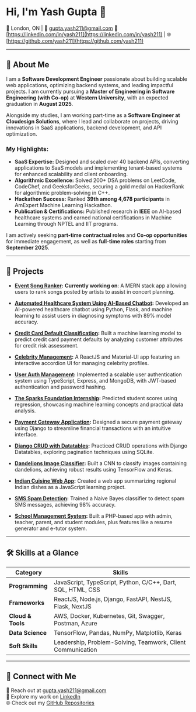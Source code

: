 # Hi, I'm Yash Gupta 👋  

📍 London, ON | 📧 [gupta.yash211@gmail.com](mailto:gupta.yash211@gmail.com) 🔗 [https://linkedin.com/in/yash211](https://linkedin.com/in/yash211) | 🌐 [https://github.com/yash211](https://github.com/yash211)  

---

## 🌟 About Me  

I am a **Software Development Engineer** passionate about building scalable web applications, optimizing backend systems, and leading impactful projects. I am currently pursuing a **Master of Engineering in Software Engineering (with Co-op)** at **Western University**, with an expected graduation in **August 2025**.  

Alongside my studies, I am working part-time as a **Software Engineer at Cloudesign Solutions**, where I lead and collaborate on projects, driving innovations in SaaS applications, backend development, and API optimization.  

### My Highlights:  
- **SaaS Expertise:** Designed and scaled over 40 backend APIs, converting applications to SaaS models and implementing tenant-based systems for enhanced scalability and client onboarding. 
- **Algorithmic Excellence:** Solved 200+ DSA problems on LeetCode, CodeChef, and GeeksforGeeks, securing a gold medal on HackerRank for algorithmic problem-solving in C++.  
- **Hackathon Success:** Ranked **39th among 4,678 participants** in AmExpert Machine Learning Hackathon.  
- **Publication & Certifications:** Published research in **IEEE** on AI-based healthcare systems and earned national certifications in Machine Learning through NPTEL and IIT programs.  

I am actively seeking **part-time contractual roles** and **Co-op opportunities** for immediate engagement, as well as **full-time roles** starting from **September 2025**.  

---

## 🚀 Projects  
- **[Event Song Ranker](https://github.com/yash211/eventSongRanker-fe):** **Currently working on**: A MERN stack app allowing users to rank songs posted by artists to assist in concert planning.  

- **[Automated Healthcare System Using AI-Based Chatbot](https://github.com/yash211/Automated-healthcare-system-using-AI-based-Chatbot):** Developed an AI-powered healthcare chatbot using Python, Flask, and machine learning to assist users in diagnosing symptoms with 89% model accuracy.  

- **[Credit Card Default Classification](https://github.com/yash211/Credit_Card_Default_Classification):** Built a machine learning model to predict credit card payment defaults by analyzing customer attributes for credit risk assessment.  

- **[Celebrity Management](https://github.com/yash211/Celebrity-Management):** A ReactJS and Material-UI app featuring an interactive accordion UI for managing celebrity profiles.  

- **[User Auth Management](https://github.com/yash211/user-auth-management):** Implemented a scalable user authentication system using TypeScript, Express, and MongoDB, with JWT-based authentication and password hashing.  


- **[The Sparks Foundation Internship](https://github.com/yash211/The-Sparks-Foundation-Internship):** Predicted student scores using regression, showcasing machine learning concepts and practical data analysis.  

- **[Payment Gateway Application](https://github.com/yash211/PaymentGateway):** Designed a secure payment gateway using Django to streamline financial transactions with an intuitive interface.  

- **[Django CRUD with Datatables](https://github.com/yash211/Django-CRUD-Datatables):** Practiced CRUD operations with Django Datatables, exploring pagination techniques using SQLite.  

- **[Dandelions Image Classifier](https://github.com/yash211/Dandelions_Image_Classifier):** Built a CNN to classify images containing dandelions, achieving robust results using TensorFlow and Keras.  

- **[Indian Cuisine Web App](https://github.com/yash211/Indian_Cuisine):** Created a web app summarizing regional Indian dishes as a JavaScript learning project.  

- **[SMS Spam Detection](https://github.com/yash211/SMS-spam-detection):** Trained a Naive Bayes classifier to detect spam SMS messages, achieving 98% accuracy.  

- **[School Management System](https://github.com/yash211/school_management):** Built a PHP-based app with admin, teacher, parent, and student modules, plus features like a resume generator and e-tutor system.  

---


## 🛠️ Skills at a Glance  

| Category            | Skills                                                                 |
|---------------------|------------------------------------------------------------------------|
| **Programming**     | JavaScript, TypeScript, Python, C/C++, Dart, SQL, HTML, CSS           |
| **Frameworks**      | ReactJS, Node.js, Django, FastAPI, NestJS, Flask, NextJS             |
| **Cloud & Tools**   | AWS, Docker, Kubernetes, Git, Swagger, Postman, Azure                |
| **Data Science**    | TensorFlow, Pandas, NumPy, Matplotlib, Keras                         |
| **Soft Skills**     | Leadership, Problem-Solving, Teamwork, Client Communication          |

---

## 🔗 Connect with Me  

📧 Reach out at [gupta.yash211@gmail.com](mailto:gupta.yash211@gmail.com)  
🔗 Explore my work on [LinkedIn](https://linkedin.com/in/yash211)  
🌐 Check out my [GitHub Repositories](https://github.com/yash211?tab=repositories)  
